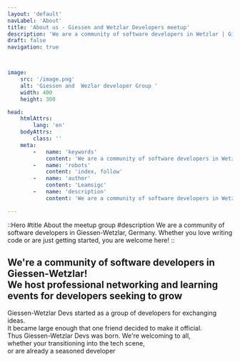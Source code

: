 ```yaml
---
layout: 'default'
navLabel: 'About'
title: 'About us - Giessen and Wetzlar Developers meetup'
description: 'We are a community of software developers in Wetzlar | Giessen, Germany. Whether you love writing code or are just getting started, you are welcome here! '
draft: false
navigation: true



image:  
    src: '/image.png'  
    alt: 'Giessen and  Wezlar developer Group '  
    width: 400  
    height: 300

head:
    htmlAttrs:
        lang: 'en'
    bodyAttrs:
        class: ''
    meta:
        -   name: 'keywords' 
            content: 'We are a community of software developers in Wetzlar | Giessen, Germany. Whether you love writing code or are just getting started, you are welcome here!'
        -   name: 'robots'
            content: 'index, follow'    
        -   name: 'author'      
            content: 'Leamsigc'
        -   name: 'description'
            content: 'We are a community of software developers in Wetzlar | Giessen, Germany. Whether you love writing code or are just getting started, you are welcome here! '

---
```


::Hero
#title
About the meetup group
#description
We are a community of software developers in Giessen-Wetzlar, Germany. Whether you love writing code or are just getting started, you are welcome here!
::


<div class='max-w-4xl mx-auto py-6 dark:text-white px-3' max-w-5xl>

<h2 class='font-bold text-lg mb-3'>
We're a community of software developers in Giessen-Wetzlar!  <br/>We host professional networking and learning events for developers seeking to grow
</h2>


<div class='px-4 py-3'>
Giessen-Wetzlar Devs started as a group of developers for exchanging ideas. <br/> It became large enough that one friend decided to make it official. <br/>Thus Giessen-Wetzlar Devs was born. We're welcoming to all, <br/>whether your transitioning into the tech scene, <br/>or are already a seasoned developer
</div>
</div>